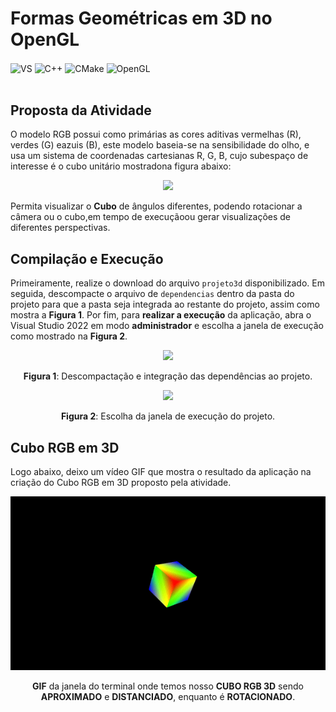# Formas Geométricas em 3D no OpenGL

<div style="display: inline_block">
  <img align="center" alt="VS" src="https://img.shields.io/badge/Visual%20Studio-5C2D91.svg?style=for-the-badge&logo=visual-studio&logoColor=white" />
  <img align="center" alt="C++" src="https://img.shields.io/badge/C%2B%2B-00599C?style=for-the-badge&logo=c%2B%2B&logoColor=white" />
  <img align="center" alt="CMake" src="https://img.shields.io/badge/CMake-%23008FBA.svg?style=for-the-badge&logo=cmake&logoColor=white" />
  <img align="center" alt="OpenGL" src="https://img.shields.io/badge/OpenGL-%23FFFFFF.svg?style=for-the-badge&logo=opengl" />
</div><br/>

## Proposta da Atividade

<p align="justify">

O modelo RGB possui como primárias as cores aditivas vermelhas (R), verdes (G) eazuis (B), este modelo baseia-se na sensibilidade do olho, e usa um sistema de coordenadas cartesianas R, G, B, cujo subespaço de interesse é o cubo unitário mostradona figura abaixo:

</p>

<div align="center">
<img width="400px" src="https://user-images.githubusercontent.com/84411392/202863327-31aab81d-ae99-446e-9a9a-e627e49fa941.png" />
</div>

<p align="justify">

Permita visualizar o **Cubo** de ângulos diferentes, podendo rotacionar a câmera ou o cubo,em tempo de execuçãoou gerar visualizações de diferentes perspectivas.

</p>

## Compilação e Execução

<p align="justify">

Primeiramente, realize o download do arquivo <code>projeto3d</code> disponibilizado. Em seguida, descompacte o arquivo de <code>dependencias</code> dentro da pasta do projeto para que a pasta seja integrada ao restante do projeto, assim como mostra a **Figura 1**. Por fim, para **realizar a execução** da aplicação, abra o Visual Studio 2022 em modo **administrador** e escolha a janela de execução como mostrado na **Figura 2**.

</p>

<div align="center">
<img width="800px" src="https://user-images.githubusercontent.com/84411392/202831001-08462e49-1ad7-4418-8f9b-35ecd2e6ce7e.png" />

**Figura 1**: Descompactação e integração das dependências ao projeto.
</div>

<div align="center">
<img width="800px" src="https://user-images.githubusercontent.com/84411392/202830694-55c946db-367d-4ba4-8e0e-3064c10325fe.png" />

**Figura 2**: Escolha da janela de execução do projeto.
</div>

## Cubo RGB em 3D

<p align="justify">

Logo abaixo, deixo um vídeo GIF que mostra o resultado da aplicação na criação do Cubo RGB em 3D proposto pela atividade.

</p>

<div align="center">
<img width="800px" src="projeto3d/images_gifs/cuboRGB.gif" />

**GIF** da janela do terminal onde temos nosso **CUBO RGB 3D** sendo **APROXIMADO** e **DISTANCIADO**, enquanto é **ROTACIONADO**.
</div>

